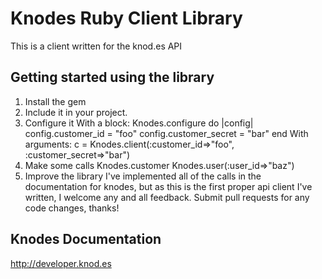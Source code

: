 # Knodes Ruby Client Library

This is a client written for the knod.es API

## Getting started using the library

1. Install the gem
2. Include it in your project.
3. Configure it
	With a block:
		Knodes.configure do |config|
			config.customer_id = "foo"
			config.customer_secret = "bar"
		end
	With arguments:
		c = Knodes.client(:customer_id=>"foo", :customer_secret=>"bar")
4. Make some calls
	Knodes.customer
	Knodes.user(:user_id=>"baz")
5. Improve the library
	I've implemented all of the calls in the documentation for knodes, but as this is the first proper api client I've written, I welcome any and all feedback.  Submit pull requests for any code changes, thanks!


## Knodes Documentation
http://developer.knod.es

		


